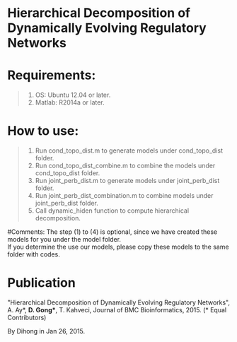 # Hierarchical Decomposition of Dynamically Evolving Regulatory Networks

# Requirements:
> 1. OS: Ubuntu 12.04 or later.
> 2. Matlab: R2014a or later.

# How to use:
> 1. Run cond_topo_dist.m to generate models under cond_topo_dist folder.
> 2. Run cond_topo_dist_combine.m to combine the models under cond_topo_dist folder.
> 3. Run joint_perb_dist.m to generate models under joint_perb_dist folder.
> 4. Run joint_perb_dist_combination.m to combine models under joint_perb_dist folder.
> 5. Call dynamic_hiden function to compute hierarchical decomposition.

#Comments:
The step (1) to (4) is optional, since we have created these models for you under the model folder. </br>
If you determine the use our models, please copy these models to the same folder with codes.


# Publication
"Hierarchical Decomposition of Dynamically Evolving Regulatory Networks", <br>A. Ay*, <b>D. Gong*</b>, T. Kahveci, Journal of BMC Bioinformatics, 2015. (* Equal Contributors)


By Dihong in Jan 26, 2015.

